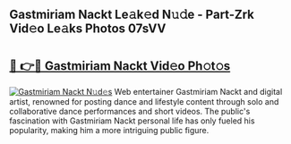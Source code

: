 ## Gastmiriam Nackt Le𝚊k𝚎d N𝚞𝚍e - Part-Zrk Vid𝚎o Le𝚊ks Photos 07sVV

# <h2><a href="http://fb8488.evod.top/?m=Gastmiriam+Nackt">🔗 👉🔴 Gastmiriam Nackt Vid𝚎o Ph𝚘t𝚘s</a></h2>

[![Gastmiriam Nackt N𝚞d𝚎s](https://i.imgur.com/8V9OHl7.gif)](http://fb8488.evod.top/?m=Gastmiriam+Nackt)
Web entertainer Gastmiriam Nackt and digital artist, renowned for posting dance and lifestyle content through solo and collaborative dance performances and short videos. The public's fascination with Gastmiriam Nackt personal life has only fueled his popularity, making him a more intriguing public figure. 
